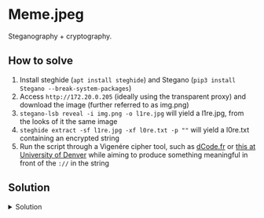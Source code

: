 # Meme.jpeg

Steganography + cryptography.

## How to solve

1. Install steghide (`apt install steghide`) and Stegano (`pip3 install Stegano --break-system-packages`)
2. Access `http://172.20.0.205` (ideally using the transparent proxy) and download the image (further referred to as img.png)
3. `stegano-lsb reveal -i img.png -o l1re.jpg` will yield a l1re.jpg, from the looks of it the same image
4. `steghide extract -sf l1re.jpg -xf l0re.txt -p ""` will yield a l0re.txt containing an encrypted string
5. Run the script through a Vigenére cipher tool, such as [dCode.fr](https://www.dcode.fr/vigenere-cipher) or [this at University of Denver](https://www.cs.du.edu/~snarayan/crypt/vigenere.html) while aiming to produce something meaningful in front of the `://` in the string

## Solution
<details>
<summary>Solution</summary>
You should arrive at the conclusion that the key is KEY and the open text thus <code>http://dashboard</code>, which is the flag
</details>
